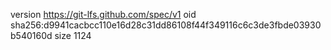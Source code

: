 version https://git-lfs.github.com/spec/v1
oid sha256:d9941cacbcc110e16d28c31dd86108f44f349116c6c3de3fbde03930b540160d
size 1124
